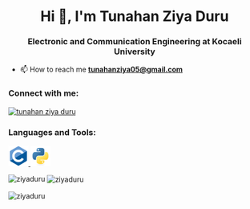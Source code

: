 <h1 align="center">Hi 👋, I'm Tunahan Ziya Duru</h1>
<h3 align="center">Electronic and Communication Engineering at Kocaeli University</h3>

- 📫 How to reach me **tunahanziya05@gmail.com**

<h3 align="left">Connect with me:</h3>
<p align="left">
<a href="https://linkedin.com/in/tunahan ziya duru" target="blank"><img align="center" src="https://raw.githubusercontent.com/rahuldkjain/github-profile-readme-generator/master/src/images/icons/Social/linked-in-alt.svg" alt="tunahan ziya duru" height="30" width="40" /></a>
</p>

<h3 align="left">Languages and Tools:</h3>
<p align="left"> <a href="https://www.cprogramming.com/" target="_blank" rel="noreferrer"> <img src="https://raw.githubusercontent.com/devicons/devicon/master/icons/c/c-original.svg" alt="c" width="40" height="40"/> </a> <a href="https://www.python.org" target="_blank" rel="noreferrer"> <img src="https://raw.githubusercontent.com/devicons/devicon/master/icons/python/python-original.svg" alt="python" width="40" height="40"/> </a> </p>

<p><img align="left" src="https://github-readme-stats.vercel.app/api/top-langs?username=ziyaduru&show_icons=true&locale=en&layout=compact" alt="ziyaduru" /></p>

<p>&nbsp;<img align="center" src="https://github-readme-stats.vercel.app/api?username=ziyaduru&show_icons=true&locale=en" alt="ziyaduru" /></p>

<p><img align="center" src="https://github-readme-streak-stats.herokuapp.com/?user=ziyaduru&" alt="ziyaduru" /></p>
